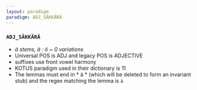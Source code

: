 ```yaml
---
layout: paradigm
paradigm: ADJ_SÄKKÄRÄ
---
```

### ` ADJ_SÄKKÄRÄ `

* _ä stems, ä : ö ~ 0 variations_
* Universal POS is ADJ and legacy POS is ADJECTIVE
* suffixes use front vowel harmony
* KOTUS paradigm used in their dictionary is 11
* The lemmas must end in * ä * (which will be deleted to form an invariant stub) and the regex matching the lemma is ` ä `
